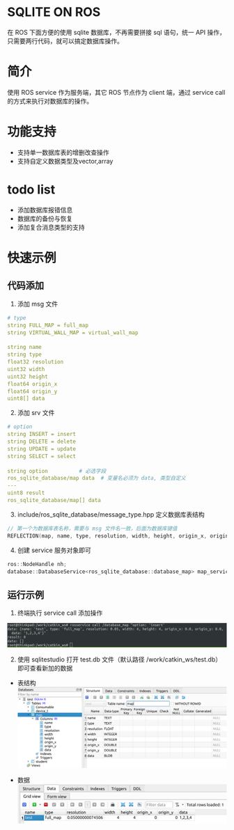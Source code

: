 # SQLITE ON ROS

在 ROS 下面方便的使用 sqlite 数据库，不再需要拼接 sql 语句，统一 API 操作，只需要两行代码，就可以搞定数据库操作。

# 简介

使用 ROS service 作为服务端，其它 ROS 节点作为 client 端，通过 service call 的方式来执行对数据库的操作。

# 功能支持

* 支持单一数据库表的增删改查操作
* 支持自定义数据类型及vector,array

# todo list

* 添加数据库报错信息
* 数据库的备份与恢复
* 添加复合消息类型的支持

# 快速示例

## 代码添加

1. 添加 msg 文件

```yaml
# type
string FULL_MAP = full_map
string VIRTUAL_WALL_MAP = virtual_wall_map

string name
string type
float32 resolution
uint32 width
uint32 height
float64 origin_x
float64 origin_y
uint8[] data
```

2. 添加 srv 文件

```yaml
# option
string INSERT = insert
string DELETE = delete
string UPDATE = update
string SELECT = select

string option          # 必选字段
ros_sqlite_database/map data  # 变量名必须为 data, 类型自定义
---
uint8 result
ros_sqlite_database/map[] data
```

3. include/ros_sqlite_database/message_type.hpp 定义数据库表结构

```c++
// 第一个为数据库表名称，需要与 msg 文件名一致，后面为数据库键值
REFLECTION(map, name, type, resolution, width, height, origin_x, origin_y, data)
```

4. 创建 service 服务对象即可

```C++
ros::NodeHandle nh;
database::DatabaseService<ros_sqlite_database::database_map> map_service(nh, "database_map");
```

## 运行示例

1. 终端执行 service call 添加操作

![service call](image/service_call.png)

2. 使用 sqlitestudio 打开 test.db 文件（默认路径 /work/catkin_ws/test.db）即可查看新加的数据
* 表结构
![db_table](image/db_table.png)

* 数据
![db_data](image/db_data.png)
